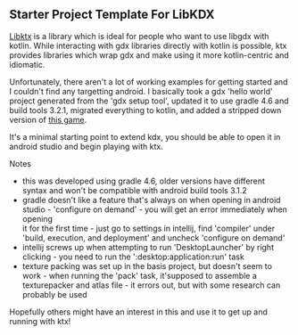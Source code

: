 ## Starter Project Template For LibKDX

[Libktx](https://libktx.github.io/) is a library which is ideal for people who want to use libgdx with kotlin. While interacting with gdx libraries 
directly with kotlin is possible, ktx provides libraries which wrap gdx and make using it more kotlin-centric and idiomatic.

Unfortunately, there aren't a lot of working examples for getting started and I couldn't find any targetting android. I basically took a gdx 'hello 
world' project generated from the 'gdx setup tool', updated it to use gradle 4.6 and build tools 3.2.1, migrated everything to kotlin, and added a 
stripped down version of [this game](https://github.com/czyzby/bialjam17).

It's a minimal starting point to extend kdx, you should be able to open it in android studio and begin playing with ktx.


Notes  

- this was developed using gradle 4.6, older versions have different syntax and won't be compatible with android build tools 3.1.2  
- gradle doesn't like a feature that's always on when opening in android studio - 'configure on demand' - you will get an error immediately when opening  
it for the first time - just go to settings in intellij, find 'compiler' under 'build, execution, and deployment' and uncheck 'configure on demand'  
- intellij screws up when attempting to run 'DesktopLauncher' by right clicking - you need to run the ':desktop:application:run' task  
- texture packing was set up in the basis project, but doesn't seem to work - when running the 'pack' task, it'supposed to assemble a texturepacker and 
atlas file - it errors out, but with some research can probably be used  

Hopefully others might have an interest in this and use it to get up and running with ktx!

